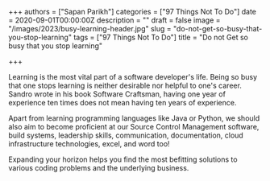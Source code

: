 +++
authors = ["Sapan Parikh"]
categories = ["97 Things Not To Do"]
date = 2020-09-01T00:00:00Z
description = ""
draft = false
image = "/images/2023/busy-learning-header.jpg"
slug = "do-not-get-so-busy-that-you-stop-learning"
tags = ["97 Things Not To Do"]
title = "Do not Get so busy that you stop learning"

+++

Learning is the most vital part of a software developer's life. Being so busy that one stops learning is neither desirable nor helpful to one's career. Sandro wrote in his book Software Craftsman, having one year of experience ten times does not mean having ten years of experience.

Apart from learning programming languages like Java or Python, we should also aim to become proficient at our Source Control Management software, build systems, leadership skills, communication, documentation, cloud infrastructure technologies, excel, and word too!

Expanding your horizon helps you find the most befitting solutions to various coding problems and the underlying business.
